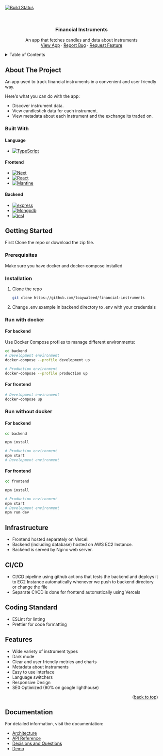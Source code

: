 
<a name="readme-top"></a>


[![Build Status][build-shield]][build-url]

[build-shield]: https://img.shields.io/badge/build-passing-brightgreen?style=for-the-badge
[build-url]: https://github.com/loaywaleed/financial-instruments/actions

<br />
<div align="center">
  <h3 align="center">Financial Instruments</h3>

  <p align="center">
    An app that fetches candles and data about instruments
    <br />
    <a href="https://financial-instruments.vercel.app/">View App</a>
    ·
    <a href="https://www.linkedin.com/in/loaywali/">Report Bug</a>
    ·
    <a href="https://www.linkedin.com/in/loaywali/">Request Feature</a>
  </p>
</div>

<details>
  <summary>Table of Contents</summary>
  <ol>
    <li>
      <a href="#about-the-project">About The Project</a>
      <ul>
        <li><a href="#built-with">Built With</a></li>
      </ul>
    </li>
    <li>
      <a href="#getting-started">Getting Started</a>
      <ul>
        <li><a href="#prerequisites">Prerequisites</a></li>
        <li><a href="#installation">Installation</a></li>
      </ul>
    </li>
    <li><a href="#infrastructure">Infrastructure</a></li>
    <li><a href="#CICD">CI/CD</a></li>
    <li><a href="#Coding-Standard">Coding Standard</a></li>
    <li><a href="#Features">Features</a></li>
    <li><a href="#Documentation">API documentation</a></li>
  </ol>
</details>


## About The Project

An app used to track financial instruments in a convenient and user friendly way.

Here's what you can do with the app:

- Discover instrument data.
- View candlestick data for each instrument.
- View metadata about each instrument and the exchange its traded on.


### Built With

#### Language
- [![TypeScript][TypeScript]][TS-url]

#### Frontend
- [![Next][Next.js]][Next-url]
- [![React][React.js]][React-url]
- [![Mantine][Mantine.js]][Mantine-url]

#### Backend
- [![express][express]][express-url]
- [![Mongodb][MongoDB]][Mongodb-url]
- [![jest][jest]][jest-url]


## Getting Started

First Clone the repo or download the zip file.

### Prerequisites

Make sure you have docker and docker-compose installed

### Installation


1. Clone the repo
   ```sh
   git clone https://github.com/loaywaleed/financial-instruments
   ```
2. Change .env.example in backend directory to .env with your credentials

### Run with docker

#### For backend

Use Docker Compose profiles to manage different environments:

```bash
cd backend
# Development environment
docker-compose --profile development up

# Production environment
docker-compose --profile production up
```

#### For frontend
```bash
# Development environment
docker-compose up
```

### Run without docker

#### For backend
```bash
cd backend

npm install

# Production environment
npm start
# Development environment
```

#### For frontend
```bash
cd frontend

npm install

# Production environment
npm start
# Development environment
npm run dev
```

## Infrastructure

- Frontend hosted separately on Vercel.
- Backend (including database) hosted on AWS EC2 Instance.
- Backend is served by Nginx web server.

## CI/CD

- CI/CD pipeline using github actions that tests the backend and deploys it to EC2 Instance automatically whenever we push to backend directory or change the file
- Separate CI/CD is done for frontend automatically using Vercels

## Coding Standard

- ESLint for linting
- Prettier for code formatting

## Features

- Wide variety of instrument types
- Dark mode
- Clear and user friendly metrics and charts
- Metadata about instruments
- Easy to use interface
- Language switchers
- Responsive Design
- SE0 Optimized (90% on google lighthouse)


<p align="right">(<a href="#readme-top">back to top</a>)</p>


## Documentation
For detailed information, visit the documentation:
- [Architecture](docs/ARCHITECTURE.md)
- [API Reference](docs/OPENAPI.md)
- [Decisions and Questions](docs/DECISIONS.md)
- [Demo](docs/demo.md)


<!-- MARKDOWN LINKS & IMAGES -->

[license-shield]: https://img.shields.io/github/license/othneildrew/Best-README-Template.svg?style=for-the-badge
[license-url]: https://github.com/AsserElshafey/best-version-of-your-self/blob/main/LICENSE.txt
[changelog-shield]: https://img.shields.io/badge/changelog-ff8c00?style=for-the-badge&logo=git&logoColor=white
[changelog-url]: https://github.com/AsserElshafey/best-version-of-your-self/blob/main/CHANGELOG.md
[linkedin-shield]: https://img.shields.io/badge/-LinkedIn-black.svg?style=for-the-badge&logo=linkedin&colorB=555
[linkedin-url]: https://www.linkedin.com/in/asser-elshafey-759967252/
[product-screenshot1]: images/screenshot1.png
[product-screenshot2]: images/screenshot2.png
[Next.js]: https://img.shields.io/badge/next.js-000000?style=for-the-badge&logo=nextdotjs&logoColor=white
[Next-url]: https://nextjs.org/
[React.js]: https://img.shields.io/badge/React-20232A?style=for-the-badge&logo=react&logoColor=61DAFB
[React-url]: https://reactjs.org/
[Mantine.js]: https://img.shields.io/badge/mantine-339AF0?style=for-the-badge&logo=mantine&logoColor=white
[Mantine-url]: https://mantine.dev/
[express]: https://img.shields.io/badge/express.js-000000?style=for-the-badge&logo=express&logoColor=white
[express-url]: https://expressjs.com/
[TypeScript]: https://img.shields.io/badge/typescript-3178C6?style=for-the-badge&logo=typescript&logoColor=white
[TS-url]: https://www.typescriptlang.org/
[mongodb]: https://img.shields.io/badge/mongodb-47A248?style=for-the-badge&logo=mongodb&logoColor=white
[mongodb-url]: https://www.mongodb.com/
[jest]: https://img.shields.io/badge/jest-C21325?style=for-the-badge&logo=jest&logoColor=white
[jest-url]: https://jestjs.io/
